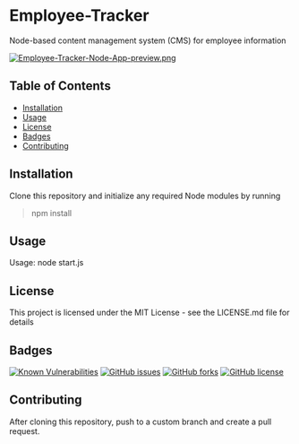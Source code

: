 # Employee-Tracker

Node-based content management system (CMS) for employee information

[![Employee-Tracker-Node-App-preview.png](https://i.postimg.cc/gjYGPS0K/Employee-Tracker-Node-App-preview.png)](https://postimg.cc/9RN6dBZ4)

## Table of Contents
- [Installation](https://github.com/johannsp/CWRUBC-Employee-Tracker#Installation) 
- [Usage](https://github.com/johannsp/CWRUBC-Employee-Tracker#Usage) 
- [License](https://github.com/johannsp/CWRUBC-Employee-Tracker#License) 
- [Badges](https://github.com/johannsp/CWRUBC-Employee-Tracker#Badges) 
- [Contributing](https://github.com/johannsp/CWRUBC-Employee-Tracker#Contributing) 

## Installation

Clone this repository and initialize any required Node modules by running
> npm install

## Usage

Usage: node start.js

## License

This project is licensed under the MIT License -
see the LICENSE.md file for details

## Badges

[![Known Vulnerabilities](https://snyk.io/test/github/johannsp/CWRUBC-Employee-Tracker/badge.svg?targetFile=package.json)](https://snyk.io/test/github/johannsp/CWRUBC-Employee-Tracker)
[![GitHub issues](https://img.shields.io/github/issues/johannsp/CWRUBC-Employee-Tracker)](https://img.shields.io/github/issues/johannsp/CWRUBC-Employee-Tracker)
[![GitHub forks](https://img.shields.io/github/forks/johannsp/CWRUBC-Employee-Tracker)](https://img.shields.io/github/forks/johannsp/CWRUBC-Employee-Tracker)
[![GitHub license](https://img.shields.io/github/license/johannsp/CWRUBC-Employee-Tracker)](https://img.shields.io/github/license/johannsp/CWRUBC-Employee-Tracker)

## Contributing

After cloning this repository, push to a custom branch and create a pull request.

